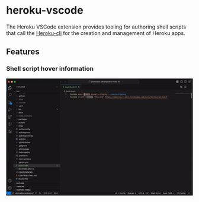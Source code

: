 # heroku-vscode

The Heroku VSCode extension provides tooling for authoring shell scripts that call the
[Heroku-cli](https://devcenter.heroku.com/articles/heroku-cli) for the creation and management of Heroku apps.

## Features

### Shell script hover information

![Heroku VSCode Plugin](./assets/heroku-vscode.gif)

